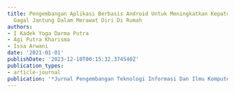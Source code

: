 ```yaml
---
title: Pengembangan Aplikasi Berbasis Android Untuk Meningkatkan Kepatuhan Pasien
  Gagal Jantung Dalam Merawat Diri Di Rumah
authors:
- I Kadek Yoga Darma Putra
- Agi Putra Kharisma
- Issa Arwani
date: '2021-01-01'
publishDate: '2023-12-10T00:15:32.374540Z'
publication_types:
- article-journal
publication: '*Jurnal Pengembangan Teknologi Informasi Dan Ilmu Komputer*'
---
```

